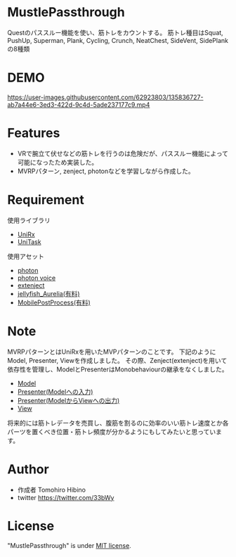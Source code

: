 # MustlePassthrough
Questのパススルー機能を使い、筋トレをカウントする。
筋トレ種目はSquat, PushUp, Superman, Plank, Cycling, Crunch, NeatChest, SideVent, SidePlankの8種類

# DEMO

https://user-images.githubusercontent.com/62923803/135836727-ab7a44e6-3ed3-422d-9c4d-5ade237177c9.mp4

# Features
- VRで腕立て伏せなどの筋トレを行うのは危険だが、パススルー機能によって可能になったため実装した。
- MVRPパターン, zenject, photonなどを学習しながら作成した。
 
# Requirement
使用ライブラリ
- [UniRx](https://github.com/neuecc/UniRx)
- [UniTask](https://github.com/Cysharp/UniTask)

使用アセット
- [photon](https://assetstore.unity.com/packages/tools/network/pun-2-free-119922)
- [photon voice](https://assetstore.unity.com/packages/tools/audio/photon-voice-2-130518)
- [extenject](https://assetstore.unity.com/packages/tools/utilities/extenject-dependency-injection-ioc-157735?locale=ja-JP)
- [jellyfish_Aurelia(有料)](https://assetstore.unity.com/packages/3d/characters/animals/fish/jellyfish-aurelia-103073)
- [MobilePostProcess(有料)](https://assetstore.unity.com/packages/vfx/shaders/fullscreen-camera-effects/fast-mobile-post-processing-color-correction-lut-blur-bloom-urp--129638)
 
# Note
MVRPパターンとはUniRxを用いたMVPパターンのことです。
下記のようにModel, Presenter, Viewを作成しました。
その際、Zenject(extenject)を用いて依存性を管理し、ModelとPresenterはMonobehaviourの継承をなくしました。
- [Model](https://github.com/TomohiroHibino600/MustlePassthrough/blob/main/Assets/Scripts/Model/Model.cs)
- [Presenter(Modelへの入力)](https://github.com/TomohiroHibino600/MustlePassthrough/blob/main/Assets/Scripts/Presenter/PresenterInput.cs)
- [Presenter(ModelからViewへの出力)](https://github.com/TomohiroHibino600/MustlePassthrough/blob/main/Assets/Scripts/Presenter/PresenterOutput.cs)
- [View](https://github.com/TomohiroHibino600/MustlePassthrough/tree/main/Assets/Scripts/View)

将来的には筋トレデータを売買し、腹筋を割るのに効率のいい筋トレ速度とか各パーツを置くべき位置・筋トレ頻度が分かるようにもしてみたいと思っています。
 
# Author
* 作成者 Tomohiro Hibino
* twitter https://twitter.com/33bWy
 
# License
"MustlePassthrough" is under [MIT license](https://en.wikipedia.org/wiki/MIT_License).

